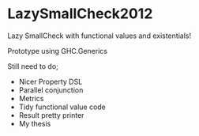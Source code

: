 LazySmallCheck2012
==================

Lazy SmallCheck with functional values and existentials!

Prototype using GHC.Generics

Still need to do;
- Nicer Property DSL
- Parallel conjunction
- Metrics
- Tidy functional value code
- Result pretty printer
- My thesis
